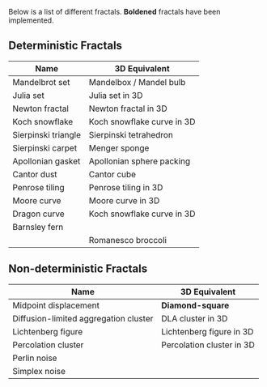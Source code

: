 Below is a list of different fractals. __Boldened__ fractals have been implemented.

## Deterministic Fractals

| Name                  | 3D Equivalent               |
|-----------------------|-----------------------------|
| Mandelbrot set        | Mandelbox / Mandel bulb     |
| Julia set             | Julia set in 3D             |
| Newton fractal        | Newton fractal in 3D        |
| Koch snowflake        | Koch snowflake curve in 3D  |
| Sierpinski triangle   | Sierpinski tetrahedron      |
| Sierpinski carpet     | Menger sponge               |
| Apollonian gasket     | Apollonian sphere packing   |
| Cantor dust           | Cantor cube                 |
| Penrose tiling        | Penrose tiling in 3D        |
| Moore curve           | Moore curve in 3D           |
| Dragon curve          | Koch snowflake curve in 3D  |
| Barnsley fern         |                             |
|                       | Romanesco broccoli          |

## Non-deterministic Fractals

| Name                                  | 3D Equivalent               |
|---------------------------------------|-----------------------------|
| Midpoint displacement                 | __Diamond-square__          |
| Diffusion-limited aggregation cluster | DLA cluster in 3D           |
| Lichtenberg figure                    | Lichtenberg figure in 3D    |
| Percolation cluster                   | Percolation cluster in 3D   |
| Perlin noise                          |                             |
| Simplex noise                         |                             |
